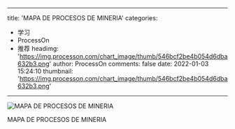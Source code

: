 
---
title: 'MAPA DE PROCESOS DE MINERIA'
categories: 
 - 学习
 - ProcessOn
 - 推荐
headimg: 'https://img.processon.com/chart_image/thumb/546bcf2be4b054d6dba632b3.png'
author: ProcessOn
comments: false
date: 2022-01-03 15:24:10
thumbnail: 'https://img.processon.com/chart_image/thumb/546bcf2be4b054d6dba632b3.png'
---

<div>   
<img class="thumb" alt="MAPA DE PROCESOS DE MINERIA" src="https://img.processon.com/chart_image/thumb/546bcf2be4b054d6dba632b3.png" referrerpolicy="no-referrer">
<p>MAPA DE PROCESOS DE MINERIA</p>  
</div>
            